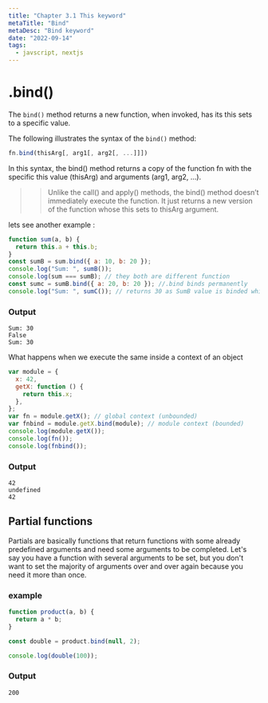 ```yaml
---
title: "Chapter 3.1 This keyword"
metaTitle: "Bind"
metaDesc: "Bind keyword"
date: "2022-09-14"
tags:
  - javscript, nextjs
---
```


# .bind()

The `bind()` method returns a new function, when invoked, has its this sets to a specific value.

The following illustrates the syntax of the `bind()` method:

```js
fn.bind(thisArg[, arg1[, arg2[, ...]]])
```

In this syntax, the bind() method returns a copy of the function fn with the specific this value (thisArg) and arguments (arg1, arg2, …).

> > Unlike the call() and apply() methods, the bind() method doesn’t immediately execute the function. It just returns a new version of the function whose this sets to thisArg argument.

lets see another example :

```js
function sum(a, b) {
  return this.a + this.b;
}
const sumB = sum.bind({ a: 10, b: 20 });
console.log("Sum: ", sumB());
console.log(sum === sumB); // they both are different function
const sumc = sumB.bind({ a: 20, b: 20 }); //.bind binds permanently
console.log("Sum: ", sumC()); // returns 30 as SumB value is binded which is 30
```

### Output

```
Sum: 30
False
Sum: 30
```

What happens when we execute the same inside a context of an object

```js
var module = {
  x: 42,
  getX: function () {
    return this.x;
  },
};
var fn = module.getX(); // global context (unbounded)
var fnbind = module.getX.bind(module); // module context (bounded)
console.log(module.getX());
console.log(fn());
console.log(fnbind());
```

### Output

```
42
undefined
42
```

## Partial functions

Partials are basically functions that return functions with some already predefined arguments and need some arguments to be completed. Let's say you have a function with several arguments to be set, but you don't want to set the majority of arguments over and over again because you need it more than once.

### example

```js
function product(a, b) {
  return a * b;
}

const double = product.bind(null, 2);

console.log(double(100));
```

### Output

```
200
```
